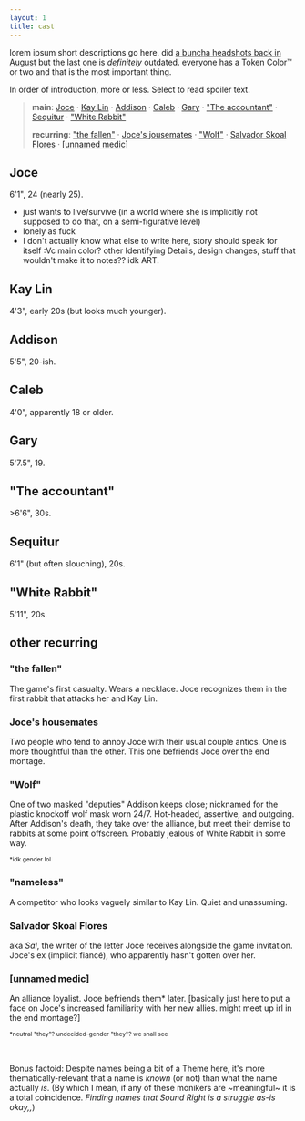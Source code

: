 ```yaml
---
layout: 1
title: cast
---
```

lorem ipsum short descriptions go here. did [a buncha headshots back in August](https://www.deviantart.com/a-flyleaf/art/bam-more-headshots-890359582) but the last one is *definitely* outdated. everyone has a Token Color™ or two and that is the most important thing.

In order of introduction, more or less. Select to read <span class="spoiler">spoiler text</span>.

> <b>main</b>: [Joce](#joce) · [Kay Lin](#kay-lin) · [Addison](#addison) · [Caleb](#caleb) · [Gary](#gary) · ["The accountant"](#the-accountant) · [Sequitur](#sequitur) · ["White Rabbit"](#white-rabbit)
> 
> <b>recurring</b>: ["the fallen"](#the-fallen) · [Joce's jousemates](#joces-housemates) · ["Wolf"](#wolf) · [Salvador Skoal Flores](#salvador-skoal-flores) · [[unnamed medic]](#unnamed-medic)

## Joce
6\'1\", 24 (nearly 25).
- just wants to live/survive (in a world where she is implicitly not supposed to do that, on a semi-figurative level)
- lonely as fuck
- I don't actually know what else to write here, story should speak for itself :Vc main color? other Identifying Details, design changes, stuff that wouldn't make it to notes?? idk ART.

## Kay Lin
4\'3\", early 20s (but looks much younger).

## Addison
5\'5\", 20-ish.

## Caleb
4\'0\", apparently 18 or older.

## Gary
5\'7.5\", 19.

## "The accountant"
\>6\'6\", 30s.

## Sequitur
6\'1\" (but often slouching), 20s.

## "White Rabbit"
5\'11\", 20s.

## other recurring

### "the fallen"
The game's first casualty. Wears a necklace. <span class="spoiler">Joce recognizes them in the first rabbit that attacks her and Kay Lin.</span>

### Joce's housemates
Two people who tend to annoy Joce with their usual couple antics. One is more thoughtful than the other. <span class="spoiler">This one befriends Joce over the end montage.</span>

### "Wolf"
One of two masked "deputies" Addison keeps close; nicknamed for the plastic knockoff wolf mask worn 24/7. Hot-headed, assertive, and outgoing. <span class="spoiler">After Addison's death, they take over the alliance, but meet their demise to rabbits at some point offscreen.</span> Probably jealous of White Rabbit in some way.

<span style="font-size:.75em;">\*idk gender lol</span>

### "nameless"
A competitor who looks vaguely similar to Kay Lin. Quiet and unassuming.

### Salvador Skoal Flores
aka <i>Sal</i>, the writer of the letter Joce receives alongside the game invitation. <span class="spoiler">Joce's ex (implicit fiancé), who apparently hasn't gotten over her.</span>

### [unnamed medic]
An alliance loyalist. Joce befriends them\* later. \[basically just here to put a face on Joce's increased familiarity with her new allies. might meet up irl in the end montage?]

<span style="font-size:.75em;">\*neutral "they"? undecided-gender "they"? we shall see</span>

&nbsp;

Bonus factoid: Despite names being a bit of a Theme here, it's more thematically-relevant that a name is *known* (or not) than what the name actually *is*. (By which I mean, if any of these monikers are ~meaningful~ it is a total coincidence. *Finding names that Sound Right is a struggle as-is okay,,*)